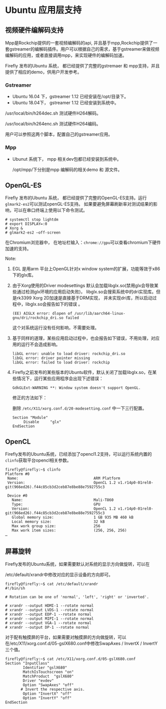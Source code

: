 # Ubuntu 应用层支持

## 视频硬件编解码支持

Mpp是Rockchip提供的一套视频编解码的api, 并且基于mpp,Rockchip提供了一套gstreamer的编解码插件。用户可以根据自己的需求，基于gstreamer来做视频编解码的应用，或者直接调用mpp，来实现硬件的编解码加速。

Firefly 发布的Ubuntu 系统， 都已经提供了完整的gstremaer 和 mpp支持，并且提供了相应的demo，供用户开发参考。

### Gstreamer

*   Ubuntu 16.04 下，gstreamer 1.12 已经安装在/opt/目录下。
*   Ubuntu 18.04下， gstreamer 1.12 已经安装到系统中。

/usr/local/bin/h264dec.sh  测试硬件H264解码。

/usr/local/bin/h264enc.sh  测试硬件H264编码。

用户可以参照这两个脚本，配置自己的gstreamer应用。

### Mpp

*   Ubunut 系统下， mpp 相关dev包都已经安装到系统中。

    /opt/mpp/下分别是mpp 编解码的相关demo 和 源文件。

## OpenGL-ES

Firefly 发布的Ubuntu 系统， 都已经提供了完整的OpenGL-ES支持。运行`glmark2-es2`可以测试openGL-ES支持。 如果要避免屏幕刷新率对测试结果的影响，可以在串口终端上使用以下命令测试。

```shell
# systemctl stop lightdm
# export DISPLAY=:0
# Xorg &
# glmark2-es2 –off-screen
```

在Chromium浏览器中， 在地址栏输入：`chrome://gpu`可以查看chromium下硬件加速的支持。

Note:  

1.  EGL 是用arm 平台上OpenGL针对x window  system的扩展，功能等效于x86下的glx库。

2.  由于Xorg使用的Driver modesettings 默认会加载libglx.so(禁用glx会导致某些通过检测glx环境的应用启动失败)， libglx.so会搜索系统中的dri实现库。但是rk3399 Xorg 2D加速是直接基于DRM实现， 并未实现dri库，所以启动过程中，libglx.so会报告如下的错误 。

    ```
    (EE) AIGLX error: dlopen of /usr/lib/aarch64-linux-gnu/dri/rockchip_dri.so failed
    ```

    这个对系统运行没有任何影响，不需要处理。

3.  基于同样的道理，某些应用启动过程中，也会报告如下错误，不用处理，对应用的运行不会造成影响。

    ```
    libGL error: unable to load driver: rockchip_dri.so
    libGL error: driver pointer missing
    libGL error: failed to load driver: rockchip
    ```

4.  Firefly之前发布的某些版本的Ubuntu软件，默认关闭了加载libglx.so，在某些情况下，运行某些应用程序会出现下述错误：

    `GdkGLExt-WARNING **: Window system doesn't support OpenGL.`

    修正的方法如下：

    删除  `/etc/X11/xorg.conf.d/20-modesetting.conf` 中一下三行配置。

    ```shell
    Section "Module"
         Disable     "glx"
    EndSection
    ```

    

## OpenCL

Firefly发布的Ubuntu系统，已经添加了opencl1.2支持，可以运行系统内置的`clinfo`获取平台opencl相关参数。

```
firefly@firefly:~$ clinfo 
Platform #0
 Name:                                  ARM Platform
 Version:                               OpenCL 1.2 v1.r14p0-01rel0-git(966ed26).f44c85cb3d2ceb87e8be88e7592755c3

 Device #0
   Name:                                Mali-T860
   Type:                                GPU
   Version:                             OpenCL 1.2 v1.r14p0-01rel0-git(966ed26).f44c85cb3d2ceb87e8be88e7592755c3
   Global memory size:                  1 GB 935 MB 460 kB 
   Local memory size:                   32 kB 
   Max work group size:                 256
   Max work item sizes:                 (256, 256, 256)
…
```



## 屏幕旋转

Firefly发布的Ubuntu系统，如果需要默认对系统的显示方向做旋转，可以在

/etc/default/xrandr中修改对应的显示设备的方向即可。

```shell
firefly@firefly:~$ cat /etc/default/xrandr 
#!/bin/sh

# Rotation can be one of 'normal', 'left', 'right' or 'inverted'.

# xrandr --output HDMI-1 --rotate normal
# xrandr --output LVDS-1 --rotate normal
# xrandr --output EDP-1 --rotate normal
# xrandr --output MIPI-1 --rotate normal
# xrandr --output VGA-1 --rotate normal
# xrandr --output DP-1 --rotate normal
```

对于配有触摸屏的平台，如果需要对触摸屏的方向做旋转，可以在/etc/X11/xorg.conf.d/05-gslX680.conf中修改SwapAxes / InvertX / InvertY三个值。

```shell
firefly@firefly:~$ cat /etc/X11/xorg.conf.d/05-gslX680.conf 
Section "InputClass"
        Identifier "gslX680"
        MatchIsTouchscreen "on"
        MatchProduct  "gslX680"
        Driver "evdev"
        Option "SwapAxes" "off"
       # Invert the respective axis.
        Option "InvertX" "off"
        Option "InvertY" "off"
EndSection
```

